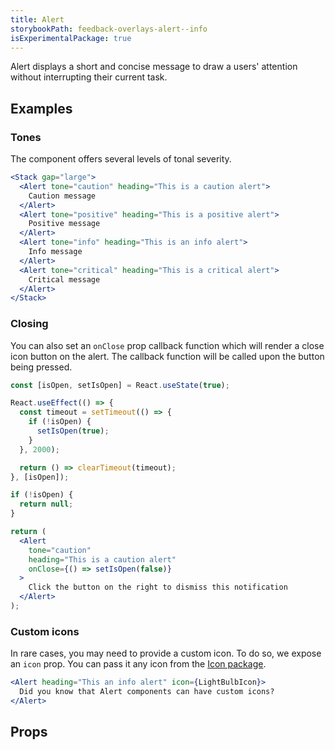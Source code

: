 ```yaml
---
title: Alert
storybookPath: feedback-overlays-alert--info
isExperimentalPackage: true
---
```


Alert displays a short and concise message to draw a users' attention without
interrupting their current task.

## Examples

### Tones

The component offers several levels of tonal severity.

```jsx live
<Stack gap="large">
  <Alert tone="caution" heading="This is a caution alert">
    Caution message
  </Alert>
  <Alert tone="positive" heading="This is a positive alert">
    Positive message
  </Alert>
  <Alert tone="info" heading="This is an info alert">
    Info message
  </Alert>
  <Alert tone="critical" heading="This is a critical alert">
    Critical message
  </Alert>
</Stack>
```

### Closing

You can also set an `onClose` prop callback function which will render a close
icon button on the alert. The callback function will be called upon the button
being pressed.

```jsx live
const [isOpen, setIsOpen] = React.useState(true);

React.useEffect(() => {
  const timeout = setTimeout(() => {
    if (!isOpen) {
      setIsOpen(true);
    }
  }, 2000);

  return () => clearTimeout(timeout);
}, [isOpen]);

if (!isOpen) {
  return null;
}

return (
  <Alert
    tone="caution"
    heading="This is a caution alert"
    onClose={() => setIsOpen(false)}
  >
    Click the button on the right to dismiss this notification
  </Alert>
);
```

### Custom icons

In rare cases, you may need to provide a custom icon. To do so, we expose an
`icon` prop. You can pass it any icon from the [Icon package](/package/icon).

```jsx live
<Alert heading="This an info alert" icon={LightBulbIcon}>
  Did you know that Alert components can have custom icons?
</Alert>
```

## Props

<PropsTable displayName="Alert" />

[data-attribute-map]:
  https://github.com/brighte-labs/spark-web/blob/e7f6f4285b4cfd876312cc89fbdd094039aa239a/packages/utils/src/internal/buildDataAttributes.ts#L1
